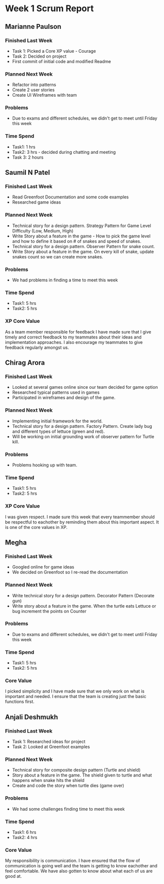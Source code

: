 <h1>Week 1 Scrum Report</h1>

<h2>Marianne Paulson</h2>

### Finished Last Week 
- Task 1: Picked a Core XP value - Courage 
- Task 2: Decided on project
- First commit of initial code and modified Readme

### Planned Next Week 
- Refactor into patterns
- Create 2 user stories
- Create UI Wireframes with team

### Problems

- Due to exams and different schedules, we didn't get to meet
  until Friday this week

### Time Spend

- Task1: 1 hrs
- Task2: 3 hrs - decided during chatting and meeting
- Task 3: 2 hours

<h2>Saumil N Patel</h2>

### Finished Last Week 
- Read Greenfoot Documentation and some code examples
- Researched game ideas

### Planned Next Week 
- Technical story for a design pattern. Strategy Pattern for Game Level
Difficulty (Low, Medium, High)
- Write Story about a feature in the game - How to pick the game level and how to define it based on # of snakes and speed of snakes.
- Technical story for a design pattern. Observer Pattern for snake count.
- Write Story about a feature in the game. On every kill of snake, update snakes count so we can create more snakes.

### Problems

- We had problems in finding a time to meet this week

### Time Spend

- Task1: 5 hrs
- Task2: 5 hrs 

### XP Core Value

As a team member responsible for feedback I have made sure that I give timely and 
correct feedback to my teammates about their ideas and implementation approaches.
I also encourage my teammates to give feedback regularly amongst us.

<h2>Chirag Arora</h2>

### Finished Last Week 
- Looked at several games online since our team decided for game option 
- Researched typical patterns used in games
- Participated in wireframes and design of the game.

### Planned Next Week 
- Implementing initial framework for the world.
- Technical story for a design pattern. Factory Pattern. Create lady bug and different types of lettuce (green and red).
- Will be working on initial grounding work of observer pattern for Turtle kill. 

### Problems

- Problems hooking up with team.

### Time Spend

- Task1: 5 hrs
- Task2: 5 hrs 

### XP Core Value

I was given respect. I made sure this week that every teammember should be 
respectful to eachother by reminding them about this important aspect.
It is one of the core values in XP.

<h2>Megha</h2>

### Finished Last Week

- Googled online for game ideas
- We decided on Greenfoot so I re-read the documentation

### Planned Next Week

- Write technical story for a design pattern. Decorator Pattern (Decorate gun)
- Write story about a feature in the game. When the turtle eats Lettuce or bug increment the points on Counter

### Problems

- Due to exams and different schedules, we didn't get to meet
  until Friday this week

### Time Spend

- Task1: 5 hrs
- Task2: 5 hrs

### Core Value

I picked simplicity and I have made sure that we only work on
what is important and needed. I ensure that the team is
creating just the basic functions first.

<h2>Anjali Deshmukh</h2>

### Finished Last Week 
- Task 1: Researched ideas for project
- Task 2: Looked at Greenfoot examples

### Planned Next Week 
- Technical story for composite design pattern (Turtle and shield)
- Story about a feature in the game. The shield given to turtle and what happens
when snake hits the shield
- Create and code the story when turtle dies (game over)

### Problems

- We had some challenges finding time to meet this week

### Time Spend

- Task1: 6 hrs
- Task2: 4 hrs 

### Core Value

My responsibility is communication. I have ensured that the flow of 
communication is going well and the team is getting to know eachother 
and feel comfortable. We have also gotten to know about what each of 
us are good at.